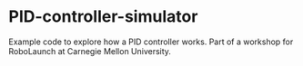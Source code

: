 # PID-controller-simulator
Example code to explore how a PID controller works. Part of a workshop for RoboLaunch at Carnegie Mellon University.
